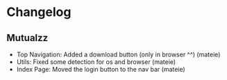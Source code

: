 # Changelog

## Mutualzz

- Top Navigation: Added a download button (only in browser ^^) (mateie)
- Utils: Fixed some detection for os and browser (mateie)
- Index Page: Moved the login button to the nav bar (mateie)
